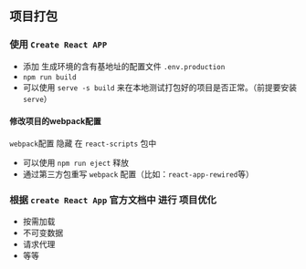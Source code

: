 ## 项目打包

### 使用 `Create React APP` 

* 添加 生成环境的含有基地址的配置文件 `.env.production`
* `npm run build`
* 可以使用 `serve -s build` 来在本地测试打包好的项目是否正常。（前提要安装 `serve`） 

#### 修改项目的webpack配置

`webpack`配置 隐藏 在 `react-scripts` 包中

* 可以使用 `npm run eject` 释放
* 通过第三方包重写 `webpack` 配置（比如：`react-app-rewired`等）

### 根据 `create React App` 官方文档中 进行 项目优化

* 按需加载
* 不可变数据
* 请求代理
* 等等